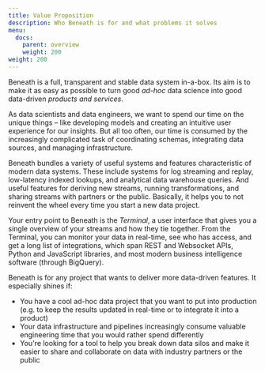 ```yaml
---
title: Value Proposition
description: Who Beneath is for and what problems it solves
menu:
  docs:
    parent: overview
    weight: 200
weight: 200
---
```


Beneath is a full, transparent and stable data system in-a-box. Its aim is to make it as easy as possible to turn good *ad-hoc* data science into good data-driven *products and services*.

As data scientists and data engineers, we want to spend our time on the unique things – like developing models and creating an intuitive user experience for our insights. But all too often, our time is consumed by the increasingly complicated task of coordinating schemas, integrating data sources, and managing infrastructure.

Beneath bundles a variety of useful systems and features characteristic of modern data systems. These include systems for log streaming and replay, low-latency indexed lookups, and analytical data warehouse queries. And useful features for deriving new streams, running transformations, and sharing streams with partners or the public. Basically, it helps you to not reinvent the wheel every time you start a new data project.

Your entry point to Beneath is the *Terminal*, a user interface that gives you a single overview of your streams and how they tie together. From the Terminal, you can monitor your data in real-time, see who has access, and get a long list of integrations, which span REST and Websocket APIs, Python and JavaScript libraries, and most modern business intelligence software (through BigQuery).

Beneath is for any project that wants to deliver more data-driven features. It especially shines if:

- You have a cool ad-hoc data project that you want to put into production (e.g. to keep the results updated in real-time or to integrate it into a product)
- Your data infrastructure and pipelines increasingly consume valuable engineering time that you would rather spend differently
- You're looking for a tool to help you break down data silos and make it easier to share and collaborate on data with industry partners or the public
